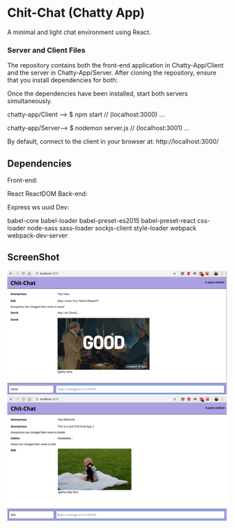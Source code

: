 # Chit-Chat (Chatty App)

A minimal and light chat environment using React.

### Server and Client Files

The repository contains both the front-end application in Chatty-App/Client and the server in Chatty-App/Server. After cloning the repository, ensure that you install dependencies for both:

Once the dependencies have been installed, start both servers simultaneously.

chatty-app/Client --> $ npm start // (localhost:3000)
...

chatty-app/Server--> $ nodemon server.js // (localhost:3001)
...

By default, connect to the client in your browser at: http://localhost:3000/

## Dependencies

Front-end:

React
ReactDOM
Back-end:

Express
ws
uuid
Dev:

babel-core
babel-loader
babel-preset-es2015
babel-preset-react
css-loader
node-sass
sass-loader
sockjs-client
style-loader
webpack
webpack-dev-server

## ScreenShot

![ScreenShot](https://raw.githubusercontent.com/Ankitaahuja/Chatty-App/master/Images/Chatty1.png)
![ScreenShot](https://raw.githubusercontent.com/Ankitaahuja/Chatty-App/master/Images/chatty2.png)
